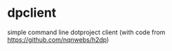 dpclient
========

simple command line dotproject client (with code from https://github.com/nqnwebs/h2dp)